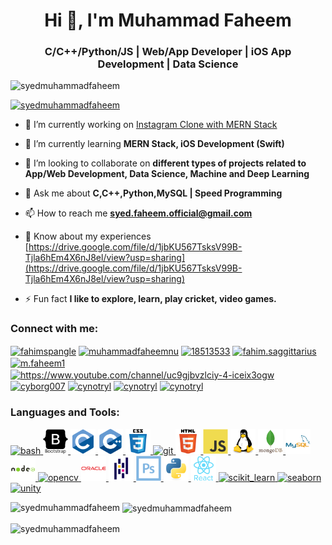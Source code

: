 <h1 align="center">Hi 👋, I'm Muhammad Faheem</h1>
<h3 align="center">C/C++/Python/JS | Web/App Developer | iOS App Development | Data Science</h3>

<p align="left"> <img src="https://komarev.com/ghpvc/?username=syedmuhammadfaheem&label=Profile%20views&color=0e75b6&style=flat" alt="syedmuhammadfaheem" /> </p>

<p align="left"> <a href="https://github.com/ryo-ma/github-profile-trophy"><img src="https://github-profile-trophy.vercel.app/?username=syedmuhammadfaheem" alt="syedmuhammadfaheem" /></a> </p>

- 🔭 I’m currently working on [Instagram Clone with MERN Stack]()

- 🌱 I’m currently learning **MERN Stack, iOS Development (Swift)**

- 👯 I’m looking to collaborate on **different types of projects related to App/Web Development, Data Science, Machine and Deep Learning**

- 💬 Ask me about **C,C++,Python,MySQL | Speed Programming**

- 📫 How to reach me **syed.faheem.official@gmail.com**

- 📄 Know about my experiences [https://drive.google.com/file/d/1jbKU567TsksV99B-Tjla6hEm4X6nJ8el/view?usp=sharing](https://drive.google.com/file/d/1jbKU567TsksV99B-Tjla6hEm4X6nJ8el/view?usp=sharing)

- ⚡ Fun fact **I like to explore, learn, play cricket, video games.**

<h3 align="left">Connect with me:</h3>
<p align="left">
<a href="https://twitter.com/fahimspangle" target="blank"><img align="center" src="https://raw.githubusercontent.com/rahuldkjain/github-profile-readme-generator/master/src/images/icons/Social/twitter.svg" alt="fahimspangle" height="30" width="40" /></a>
<a href="https://linkedin.com/in/muhammadfaheemnu" target="blank"><img align="center" src="https://raw.githubusercontent.com/rahuldkjain/github-profile-readme-generator/master/src/images/icons/Social/linked-in-alt.svg" alt="muhammadfaheemnu" height="30" width="40" /></a>
<a href="https://stackoverflow.com/users/18513533" target="blank"><img align="center" src="https://raw.githubusercontent.com/rahuldkjain/github-profile-readme-generator/master/src/images/icons/Social/stack-overflow.svg" alt="18513533" height="30" width="40" /></a>
<a href="https://fb.com/fahim.saggittarius" target="blank"><img align="center" src="https://raw.githubusercontent.com/rahuldkjain/github-profile-readme-generator/master/src/images/icons/Social/facebook.svg" alt="fahim.saggittarius" height="30" width="40" /></a>
<a href="https://instagram.com/m.faheem1" target="blank"><img align="center" src="https://raw.githubusercontent.com/rahuldkjain/github-profile-readme-generator/master/src/images/icons/Social/instagram.svg" alt="m.faheem1" height="30" width="40" /></a>
<a href="https://www.youtube.com/c/https://www.youtube.com/channel/uc9gjbvzlciy-4-iceix3ogw" target="blank"><img align="center" src="https://raw.githubusercontent.com/rahuldkjain/github-profile-readme-generator/master/src/images/icons/Social/youtube.svg" alt="https://www.youtube.com/channel/uc9gjbvzlciy-4-iceix3ogw" height="30" width="40" /></a>
<a href="https://www.codechef.com/users/cyborg007" target="blank"><img align="center" src="https://cdn.jsdelivr.net/npm/simple-icons@3.1.0/icons/codechef.svg" alt="cyborg007" height="30" width="40" /></a>
<a href="https://www.hackerrank.com/cynotryl" target="blank"><img align="center" src="https://raw.githubusercontent.com/rahuldkjain/github-profile-readme-generator/master/src/images/icons/Social/hackerrank.svg" alt="cynotryl" height="30" width="40" /></a>
<a href="https://codeforces.com/profile/cynotryl" target="blank"><img align="center" src="https://raw.githubusercontent.com/rahuldkjain/github-profile-readme-generator/master/src/images/icons/Social/codeforces.svg" alt="cynotryl" height="30" width="40" /></a>
<a href="https://www.leetcode.com/cynotryl" target="blank"><img align="center" src="https://raw.githubusercontent.com/rahuldkjain/github-profile-readme-generator/master/src/images/icons/Social/leet-code.svg" alt="cynotryl" height="30" width="40" /></a>
</p>

<h3 align="left">Languages and Tools:</h3>
<p align="left"> <a href="https://www.gnu.org/software/bash/" target="_blank" rel="noreferrer"> <img src="https://www.vectorlogo.zone/logos/gnu_bash/gnu_bash-icon.svg" alt="bash" width="40" height="40"/> </a> <a href="https://getbootstrap.com" target="_blank" rel="noreferrer"> <img src="https://raw.githubusercontent.com/devicons/devicon/master/icons/bootstrap/bootstrap-plain-wordmark.svg" alt="bootstrap" width="40" height="40"/> </a> <a href="https://www.cprogramming.com/" target="_blank" rel="noreferrer"> <img src="https://raw.githubusercontent.com/devicons/devicon/master/icons/c/c-original.svg" alt="c" width="40" height="40"/> </a> <a href="https://www.w3schools.com/cpp/" target="_blank" rel="noreferrer"> <img src="https://raw.githubusercontent.com/devicons/devicon/master/icons/cplusplus/cplusplus-original.svg" alt="cplusplus" width="40" height="40"/> </a> <a href="https://www.w3schools.com/css/" target="_blank" rel="noreferrer"> <img src="https://raw.githubusercontent.com/devicons/devicon/master/icons/css3/css3-original-wordmark.svg" alt="css3" width="40" height="40"/> </a> <a href="https://git-scm.com/" target="_blank" rel="noreferrer"> <img src="https://www.vectorlogo.zone/logos/git-scm/git-scm-icon.svg" alt="git" width="40" height="40"/> </a> <a href="https://www.w3.org/html/" target="_blank" rel="noreferrer"> <img src="https://raw.githubusercontent.com/devicons/devicon/master/icons/html5/html5-original-wordmark.svg" alt="html5" width="40" height="40"/> </a> <a href="https://developer.mozilla.org/en-US/docs/Web/JavaScript" target="_blank" rel="noreferrer"> <img src="https://raw.githubusercontent.com/devicons/devicon/master/icons/javascript/javascript-original.svg" alt="javascript" width="40" height="40"/> </a> <a href="https://www.linux.org/" target="_blank" rel="noreferrer"> <img src="https://raw.githubusercontent.com/devicons/devicon/master/icons/linux/linux-original.svg" alt="linux" width="40" height="40"/> </a> <a href="https://www.mongodb.com/" target="_blank" rel="noreferrer"> <img src="https://raw.githubusercontent.com/devicons/devicon/master/icons/mongodb/mongodb-original-wordmark.svg" alt="mongodb" width="40" height="40"/> </a> <a href="https://www.mysql.com/" target="_blank" rel="noreferrer"> <img src="https://raw.githubusercontent.com/devicons/devicon/master/icons/mysql/mysql-original-wordmark.svg" alt="mysql" width="40" height="40"/> </a> <a href="https://nodejs.org" target="_blank" rel="noreferrer"> <img src="https://raw.githubusercontent.com/devicons/devicon/master/icons/nodejs/nodejs-original-wordmark.svg" alt="nodejs" width="40" height="40"/> </a> <a href="https://opencv.org/" target="_blank" rel="noreferrer"> <img src="https://www.vectorlogo.zone/logos/opencv/opencv-icon.svg" alt="opencv" width="40" height="40"/> </a> <a href="https://www.oracle.com/" target="_blank" rel="noreferrer"> <img src="https://raw.githubusercontent.com/devicons/devicon/master/icons/oracle/oracle-original.svg" alt="oracle" width="40" height="40"/> </a> <a href="https://pandas.pydata.org/" target="_blank" rel="noreferrer"> <img src="https://raw.githubusercontent.com/devicons/devicon/2ae2a900d2f041da66e950e4d48052658d850630/icons/pandas/pandas-original.svg" alt="pandas" width="40" height="40"/> </a> <a href="https://www.photoshop.com/en" target="_blank" rel="noreferrer"> <img src="https://raw.githubusercontent.com/devicons/devicon/master/icons/photoshop/photoshop-line.svg" alt="photoshop" width="40" height="40"/> </a> <a href="https://www.python.org" target="_blank" rel="noreferrer"> <img src="https://raw.githubusercontent.com/devicons/devicon/master/icons/python/python-original.svg" alt="python" width="40" height="40"/> </a> <a href="https://reactjs.org/" target="_blank" rel="noreferrer"> <img src="https://raw.githubusercontent.com/devicons/devicon/master/icons/react/react-original-wordmark.svg" alt="react" width="40" height="40"/> </a> <a href="https://scikit-learn.org/" target="_blank" rel="noreferrer"> <img src="https://upload.wikimedia.org/wikipedia/commons/0/05/Scikit_learn_logo_small.svg" alt="scikit_learn" width="40" height="40"/> </a> <a href="https://seaborn.pydata.org/" target="_blank" rel="noreferrer"> <img src="https://seaborn.pydata.org/_images/logo-mark-lightbg.svg" alt="seaborn" width="40" height="40"/> </a> <a href="https://unity.com/" target="_blank" rel="noreferrer"> <img src="https://www.vectorlogo.zone/logos/unity3d/unity3d-icon.svg" alt="unity" width="40" height="40"/> </a> </p>

<p><img align="left" src="https://github-readme-stats.vercel.app/api/top-langs?username=syedmuhammadfaheem&show_icons=true&locale=en&layout=compact" alt="syedmuhammadfaheem" /></p>

<p>&nbsp;<img align="center" src="https://github-readme-stats.vercel.app/api?username=syedmuhammadfaheem&show_icons=true&locale=en" alt="syedmuhammadfaheem" /></p>

<p><img align="center" src="https://github-readme-streak-stats.herokuapp.com/?user=syedmuhammadfaheem&" alt="syedmuhammadfaheem" /></p>
